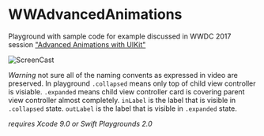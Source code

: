 # WWAdvancedAnimations
Playground with sample code for example discussed in WWDC 2017 session ["Advanced Animations with UIKit"](https://developer.apple.com/videos/play/wwdc2017/230/)

![ScreenCast](https://github.com/bgayman/WWAdvancedAnimations/blob/master/screen.gif?raw=true)

_Warning_ not sure all of the naming convents as expressed in video are preserved. In playground `.collapsed` means only top of child view controller is visiable. `.expanded` means child view controller card is covering parent view controller almost completely. `inLabel` is the label that is visible in `.collapsed` state. `outLabel` is the label that is visible in `.expanded` state.

_requires Xcode 9.0 or Swift Playgrounds 2.0_

